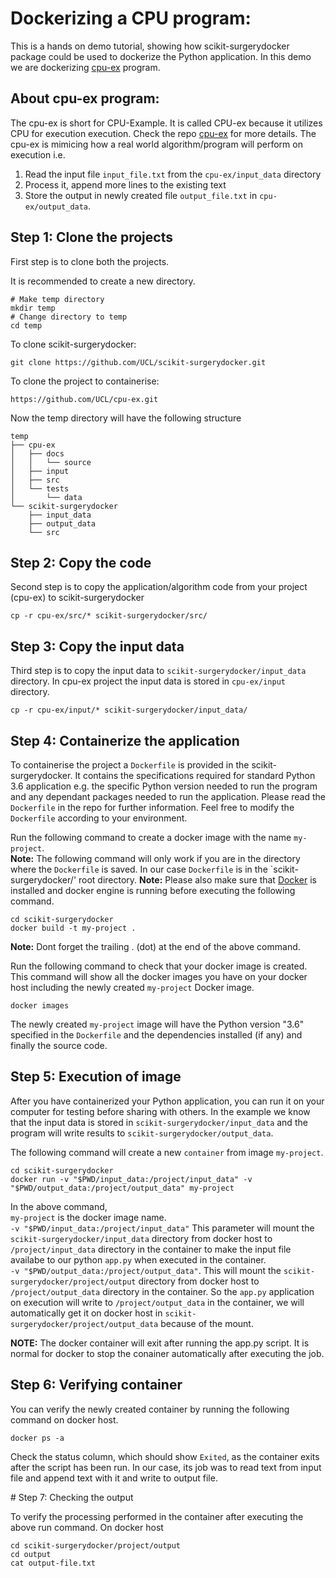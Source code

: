 # Dockerizing a CPU program:
This is a hands on demo tutorial, showing how scikit-surgerydocker package could be used to dockerize the Python application.
In this demo we are dockerizing [cpu-ex](https://github.com/UCL/cpu-ex) program. 

## About cpu-ex program:
The cpu-ex is short for CPU-Example. It is called CPU-ex because it utilizes CPU for execution execution. Check the repo [cpu-ex](https://github.com/UCL/cpu-ex) for more details. The cpu-ex is mimicing how a real world algorithm/program will perform on execution i.e. 

1. Read the input file `input_file.txt` from the `cpu-ex/input_data` directory
1. Process it, append more lines to the existing text
1. Store the output in newly created file `output_file.txt` in `cpu-ex/output_data`.

## Step 1: Clone the projects
First step is to clone both the projects.

It is recommended to create a new directory.
```
# Make temp directory
mkdir temp
# Change directory to temp
cd temp
```
To clone scikit-surgerydocker:
```
git clone https://github.com/UCL/scikit-surgerydocker.git
```
To clone the project to containerise:
```
https://github.com/UCL/cpu-ex.git
```
Now the temp directory will have the following structure
```
temp
├── cpu-ex
│   ├── docs
│   │   └── source
│   ├── input
│   ├── src
│   └── tests
│       └── data
└── scikit-surgerydocker
    ├── input_data
    ├── output_data
    └── src
```

## Step 2: Copy the code
Second step is to copy the application/algorithm code from your project (cpu-ex) to scikit-surgerydocker
```
cp -r cpu-ex/src/* scikit-surgerydocker/src/
```

## Step 3: Copy the input data
Third step is to copy the input data to `scikit-surgerydocker/input_data` directory. In cpu-ex project the input data is stored in `cpu-ex/input` directory. 
```
cp -r cpu-ex/input/* scikit-surgerydocker/input_data/
```

## Step 4: Containerize the application

To containerise the project a `Dockerfile` is provided in the scikit-surgerydocker. It contains the specifications required for standard Python 3.6 application e.g. the specific Python version needed to run the program and any dependant packages needed to run the application. Please read the `Dockerfile` in the repo for further information. Feel free to modify the `Dockerfile` according to your environment.

Run the following command to create a docker image with the name `my-project`.  
**Note:** The following command will only work if you are in the directory where the `Dockerfile` is saved. In our case `Dockerfile` is in the `scikit-surgerydocker/' root directory.
**Note:** Please also make sure that [Docker](https://docs.docker.com/engine/) is installed and docker engine is running before executing the following command.

```
cd scikit-surgerydocker
docker build -t my-project .
```

**Note:** Dont forget the trailing . (dot) at the end of the above command.

Run the following command to check that your docker image is created.
This command will show all the docker images you have on your docker host including the newly created `my-project` Docker image.

```
docker images
```

The newly created `my-project` image will have the Python version "3.6" specified in the `Dockerfile` and the dependencies installed (if any) and finally the source code.

## Step 5: Execution of image

After you have containerized your Python application, you can run it on your computer for testing before sharing with others.
In the example we know that the input data is stored in `scikit-surgerydocker/input_data` and the program will write results to `scikit-surgerydocker/output_data`. 

The following command will create a new `container` from image `my-project`.

```
cd scikit-surgerydocker
docker run -v "$PWD/input_data:/project/input_data" -v "$PWD/output_data:/project/output_data" my-project
```

In the above command,  
`my-project` is the docker image name.  
`-v "$PWD/input_data:/project/input_data"` This parameter will mount the `scikit-surgerydocker/input_data` directory from docker host to `/project/input_data` directory in the container to make the input file availabe to our python `app.py` when executed in the container.  
`-v "$PWD/output_data:/project/output_data"`. This will mount the `scikit-surgerydocker/project/output` directory from docker host to `/project/output_data` directory in the container. So the `app.py` application on execution will write to `/project/output_data` in the container, we will automatically get it on docker host in `scikit-surgerydocker/project/output_data` because of the mount.

**NOTE:** The docker container will exit after running the app.py script. It is normal for docker to stop the conainer automatically after executing the job.

## Step 6: Verifying container

You can verify the newly created container by running the following command on docker host.

```
docker ps -a
```

Check the status column, which should show `Exited`, as the container exits after the script has been run. In our case, its job was to read text from input file and append text with it and write to output file.


# Step 7: Checking the output

To verify the processing performed in the container after executing the above run command. On docker host

```
cd scikit-surgerydocker/project/output
cd output
cat output-file.txt
```

